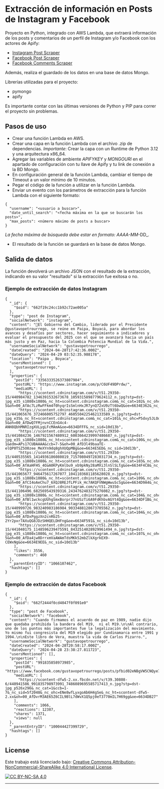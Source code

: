 # Extracción de información en Posts de Instagram y Facebook
Proyecto en Python, integrado con AWS Lambda, que extraerá información de los posts y comentarios de un perfil de Instagram y/o Facebook con los actores de Apify:
- [Instagram Post Scraper](https://apify.com/apify/instagram-post-scraper/api/client/python)
- [Facebook Post Scraper](https://apify.com/apify/facebook-posts-scraper)
- [Facebook Comments Scraper](https://apify.com/apify/facebook-comments-scraper)

Además, realiza el guardado de los datos en una base de datos Mongo.

Librerías utilizadas para el proyecto:

- pymongo
- apify 

Es importante contar con las últimas versiones de Python y PIP para correr el proyecto sin problemas.

## Pasos de uso

- Crear una función Lambda en AWS.
- Crear una capa en la función Lambda con el archivo .zip de dependencias. *Importante*: Crear la capa con un Runtime de Python 3.12 y una arquitectura x86_64.
- Agregar las variables de ambiente *APIFYKEY* y *MONGOURI* en el apartado de configuración con tu llave de Apify y tu link de conexión a la BD Mongo.
- En configuración general de la función Lambda, cambiar el tiempo de Timeout a un valor mínimo de 10 minutos.
- Pegar el código de la función a utilizar en la función Lambda.
- Enviar un evento con los parámetros de extracción para la función Lambda con el siguiente formato:
```
{
  "username": "<usuario a buscar>",
  "date_until_search": "<fecha máxima en la que se buscarán los posts>", 
  "max_posts": <número máximo de posts a buscar>
}
```
_La fecha máxima de búsqueda debe estar en formato: AAAA-MM_-DD_.

- El resultado de la función se guardará en la base de datos Mongo.

## Salida de datos

La función devolverá un archivo JSON con el resultado de la extracción, indicando en su valor "resultado" si la extracción fue exitosa o no. 

### Ejemplo de extracción de datos Instagram
```
{
  "_id": {
    "$oid": "662f19c24cc1b92c72ae005a"
  },
  "type": "post de Instagram",
  "socialNetwork": "instagram",
  "content": "🔴El Gobierno del Cambio, liderado por el Presidente @gustavopetrourrego, se reúne en Paipa, Boyacá, para abordar los avances y desafíos por sectores, hacer seguimiento a indicadores y evaluar el presupuesto del 2025 con el que se avanzará hacia un país más justo y en Paz, hacia la Colombia Potencia Mundial de la Vida.",
  "usernameSocialNetwork": "gustavopetrourrego",
  "dateCreated": "2024-04-28T17:42:36.000Z",
  "dateQuery": "2024-04-29 03:52:35.988178",
  "location": "Paipa , Boyaca",
  "usersMentioned": [
    "gustavopetrourrego,"
  ],
  "properties": {
    "postId": "3356333526373807984",
    "postURL": "https://www.instagram.com/p/C6UF49DPrdw/",
    "mediaURL": [
      "https://scontent.cdninstagram.com/v/t51.29350-15/440984782_1346391532673678_1059315898779624112_n.jpg?stp=dst-jpg_e35_s1080x1080&_nc_ht=scontent.cdninstagram.com&_nc_cat=102&_nc_ohc=UFwwnB_mcC8Q7kNvgGYAmCE&edm=APs17CUBAAAA&ccb=7-5&oh=00_AfAc7LzRwFFkm4f0hyqrIsSmlnHxJR7ynQ72xU9zTt6bwQ&oe=6634E362&_nc_sid=10d13b",
      "https://scontent.cdninstagram.com/v/t51.29350-15/441065676_372466005752797_4605504225462133589_n.jpg?stp=dst-jpg_e35&_nc_ht=scontent.cdninstagram.com&_nc_cat=101&_nc_ohc=P5dxy5JLOqQQ7kNvgHzIeY1&edm=APs17CUBAAAA&ccb=7-5&oh=00_AfDwQ7FMjnvnCCEnG4c4-ANH8QbhMNRIzgXULygLFcMAmA&oe=6634DFFF&_nc_sid=10d13b",
      "https://scontent.cdninstagram.com/v/t51.29350-15/441084236_1467921567480912_6003664239997486687_n.jpg?stp=dst-jpg_e35_s1080x1080&_nc_ht=scontent.cdninstagram.com&_nc_cat=100&_nc_ohc=8lXVBa57CJIQ7kNvgFTEd-1&edm=APs17CUBAAAA&ccb=7-5&oh=00_AfD3l49baaTE-elQP0TSZ5O0zee_MeXYn9dq8ghXUQpMBg&oe=6634E5ED&_nc_sid=10d13b",
      "https://scontent.cdninstagram.com/v/t51.29350-15/440535565_1414936186080819_7157080497283031734_n.jpg?stp=dst-jpg_e35_s1080x1080&_nc_ht=scontent.cdninstagram.com&_nc_cat=103&_nc_ohc=7eLz2RfbZlIQ7kNvgEJScnM&edm=APs17CUBAAAA&ccb=7-5&oh=00_AfAaHFHS_4OaA0KPyKmlbu9_xb9pkNy28aMXi3lnSlSLtg&oe=6634F4C8&_nc_sid=10d13b",
      "https://scontent.cdninstagram.com/v/t51.29350-15/441065677_946475617267077_1041103681185628028_n.jpg?stp=dst-jpg_e35_s1080x1080&_nc_ht=scontent.cdninstagram.com&_nc_cat=109&_nc_ohc=KeXyJ0WawAcQ7kNvgHQCwBf&edm=APs17CUBAAAA&ccb=7-5&oh=00_AfCI4oAeChu7_6XQJ8REJfLPFik_Hc7AKQFVNWgWwuScSg&oe=6634D9A4&_nc_sid=10d13b",
      "https://scontent.cdninstagram.com/v/t51.29350-15/441106496_682569543939316_2434762483275276082_n.jpg?stp=dst-jpg_e35_s1080x1080&_nc_ht=scontent.cdninstagram.com&_nc_cat=104&_nc_ohc=hobE66CxjCEQ7kNvgGHhXkM&edm=APs17CUBAAAA&ccb=7-5&oh=00_AfBl1wckcgUUhgSmxBorprJ7nUSzTi6A9FdKhbvAGYt4Qg&oe=6634DF1B&_nc_sid=10d13b",
      "https://scontent.cdninstagram.com/v/t51.29350-15/440999726_983240983186984_9033488128673705562_n.jpg?stp=dst-jpg_e35_s1080x1080&_nc_ht=scontent.cdninstagram.com&_nc_cat=104&_nc_ohc=AATy05JBOJQQ7kNvgHjIcLp&edm=APs17CUBAAAA&ccb=7-5&oh=00_AfDxPggzXn2cnRb25-2Yr2pxr7AXuQG8JDzSHHQELDHFng&oe=6634F591&_nc_sid=10d13b",
      "https://scontent.cdninstagram.com/v/t51.29350-15/441040175_1148596239475591_8432514028929961494_n.jpg?stp=dst-jpg_e35_s1080x1080&_nc_ht=scontent.cdninstagram.com&_nc_cat=107&_nc_ohc=RGy4LptudhEQ7kNvgEdhSEc&edm=APs17CUBAAAA&ccb=7-5&oh=00_AfDa4jw0DrrxmVaAWAmTdsMKk52mbZlkXgrkEX9-CEWxNg&oe=6634E9EE&_nc_sid=10d13b"
    ],
    "likes": 3556,
    "comments": 460
  },
  "_parentEntryID": "1066107462",
  "hashtags": []
}
```

### Ejemplo de extracción de datos Facebook
```
{
  "_id": {
    "$oid": "662f2444f0cd4047f0f091e0"
  },
  "type": "post de Facebook",
  "socialNetwork": "facebook",
  "content": "Cuando firmamos el acuerdo de paz en 1989, nadie dijo que quedaba prohibida la bandera del M19,  ni el M19.\n\nAl contrario, uno de los puntos más importantes fue la legalización del movimiento. Yo mismo fui congresista del M19 elegido por Cundinamarca entre 1991 y 1994.\n\nEste libro de Vera, muestra la vida de Carlos Pizarro.",
  "usernameSocialNetwork": "gustavopetrourrego",
  "dateCreated": "2024-04-28T20:58:17.000Z",
  "dateQuery": "2024-04-28 23:38:27.811723",
  "usersMentioned": [],
  "properties": {
    "postId": "991835858973985",
    "postURL": "https://www.facebook.com/gustavopetrourrego/posts/pfbid02eNBgVW5CNQye7xxQxWciq9Pw2jFSSbYAojJpHbnPCbFsJSEkbCus7AV157Ngtd87l",
    "mediaURL": [
      "https://scontent-dfw5-2.xx.fbcdn.net/v/t39.30808-6/440941586_991835798973991_7486089695585717413_n.jpg?stp=dst-jpg_p526x296&_nc_cat=1&ccb=1-7&_nc_sid=5f2048&_nc_ohc=ENe8wfLyxgoAb6H4gSe&_nc_ht=scontent-dfw5-2.xx&oh=00_AfDvrM3AE65Z6CIL9BlL7dWvX1Q5pj0eT3770mIL7H69gg&oe=6634DB27"
    ],
    "comments": 1066,
    "reactions": 12387,
    "shares": 1371,
    "views": null
  },
  "_parentEntryID": "100044427399729",
  "hashtags": []
}
```

## License

Este trabajo está licenciado bajo: [Creative Commons Attribution-NonCommercial-ShareAlike 4.0 International License][cc-by-nc-sa].

[![CC BY-NC-SA 4.0][cc-by-nc-sa-image]][cc-by-nc-sa]

[cc-by-nc-sa]: http://creativecommons.org/licenses/by-nc-sa/4.0/
[cc-by-nc-sa-image]: https://licensebuttons.net/l/by-nc-sa/4.0/88x31.png
[cc-by-nc-sa-shield]: https://img.shields.io/badge/License-CC%20BY--NC--SA%204.0-lightgrey.svg

****
